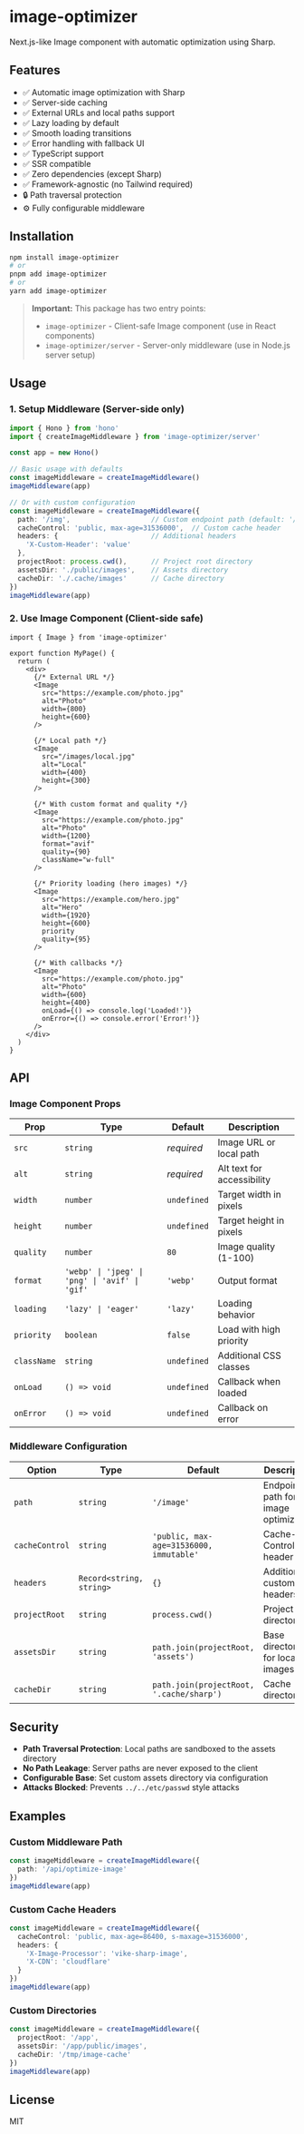 # image-optimizer

Next.js-like Image component with automatic optimization using Sharp.

## Features

- ✅ Automatic image optimization with Sharp
- ✅ Server-side caching
- ✅ External URLs and local paths support
- ✅ Lazy loading by default
- ✅ Smooth loading transitions
- ✅ Error handling with fallback UI
- ✅ TypeScript support
- ✅ SSR compatible
- ✅ Zero dependencies (except Sharp)
- ✅ Framework-agnostic (no Tailwind required)
- 🔒 Path traversal protection
- ⚙️ Fully configurable middleware

## Installation

```bash
npm install image-optimizer
# or
pnpm add image-optimizer
# or
yarn add image-optimizer
```

> **Important:** This package has two entry points:
> - `image-optimizer` - Client-safe Image component (use in React components)
> - `image-optimizer/server` - Server-only middleware (use in Node.js server setup)

## Usage

### 1. Setup Middleware (Server-side only)

```typescript
import { Hono } from 'hono'
import { createImageMiddleware } from 'image-optimizer/server'

const app = new Hono()

// Basic usage with defaults
const imageMiddleware = createImageMiddleware()
imageMiddleware(app)

// Or with custom configuration
const imageMiddleware = createImageMiddleware({
  path: '/img',                    // Custom endpoint path (default: '/image')
  cacheControl: 'public, max-age=31536000',  // Custom cache header
  headers: {                       // Additional headers
    'X-Custom-Header': 'value'
  },
  projectRoot: process.cwd(),      // Project root directory
  assetsDir: './public/images',    // Assets directory
  cacheDir: './.cache/images'      // Cache directory
})
imageMiddleware(app)
```

### 2. Use Image Component (Client-side safe)

```tsx
import { Image } from 'image-optimizer'

export function MyPage() {
  return (
    <div>
      {/* External URL */}
      <Image 
        src="https://example.com/photo.jpg" 
        alt="Photo" 
        width={800} 
        height={600} 
      />

      {/* Local path */}
      <Image 
        src="/images/local.jpg" 
        alt="Local" 
        width={400} 
        height={300} 
      />

      {/* With custom format and quality */}
      <Image 
        src="https://example.com/photo.jpg" 
        alt="Photo" 
        width={1200} 
        format="avif" 
        quality={90}
        className="w-full"
      />

      {/* Priority loading (hero images) */}
      <Image 
        src="https://example.com/hero.jpg" 
        alt="Hero" 
        width={1920} 
        height={600} 
        priority
        quality={95}
      />

      {/* With callbacks */}
      <Image 
        src="https://example.com/photo.jpg" 
        alt="Photo" 
        width={600} 
        height={400}
        onLoad={() => console.log('Loaded!')}
        onError={() => console.error('Error!')}
      />
    </div>
  )
}
```

## API

### Image Component Props

| Prop | Type | Default | Description |
|------|------|---------|-------------|
| `src` | `string` | *required* | Image URL or local path |
| `alt` | `string` | *required* | Alt text for accessibility |
| `width` | `number` | `undefined` | Target width in pixels |
| `height` | `number` | `undefined` | Target height in pixels |
| `quality` | `number` | `80` | Image quality (1-100) |
| `format` | `'webp' \| 'jpeg' \| 'png' \| 'avif' \| 'gif'` | `'webp'` | Output format |
| `loading` | `'lazy' \| 'eager'` | `'lazy'` | Loading behavior |
| `priority` | `boolean` | `false` | Load with high priority |
| `className` | `string` | `undefined` | Additional CSS classes |
| `onLoad` | `() => void` | `undefined` | Callback when loaded |
| `onError` | `() => void` | `undefined` | Callback on error |

### Middleware Configuration

| Option | Type | Default | Description |
|--------|------|---------|-------------|
| `path` | `string` | `'/image'` | Endpoint path for image optimization |
| `cacheControl` | `string` | `'public, max-age=31536000, immutable'` | Cache-Control header |
| `headers` | `Record<string, string>` | `{}` | Additional custom headers |
| `projectRoot` | `string` | `process.cwd()` | Project root directory |
| `assetsDir` | `string` | `path.join(projectRoot, 'assets')` | Base directory for local images |
| `cacheDir` | `string` | `path.join(projectRoot, '.cache/sharp')` | Cache directory |

## Security

- **Path Traversal Protection**: Local paths are sandboxed to the assets directory
- **No Path Leakage**: Server paths are never exposed to the client
- **Configurable Base**: Set custom assets directory via configuration
- **Attacks Blocked**: Prevents `../../etc/passwd` style attacks

## Examples

### Custom Middleware Path

```typescript
const imageMiddleware = createImageMiddleware({
  path: '/api/optimize-image'
})
imageMiddleware(app)
```

### Custom Cache Headers

```typescript
const imageMiddleware = createImageMiddleware({
  cacheControl: 'public, max-age=86400, s-maxage=31536000',
  headers: {
    'X-Image-Processor': 'vike-sharp-image',
    'X-CDN': 'cloudflare'
  }
})
imageMiddleware(app)
```

### Custom Directories

```typescript
const imageMiddleware = createImageMiddleware({
  projectRoot: '/app',
  assetsDir: '/app/public/images',
  cacheDir: '/tmp/image-cache'
})
imageMiddleware(app)
```

## License

MIT

